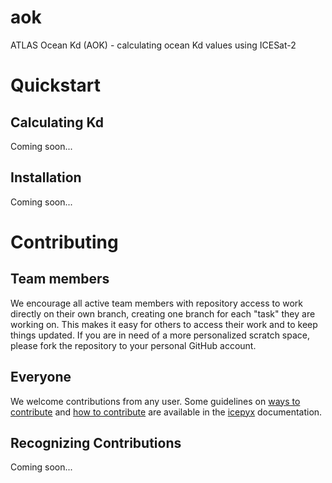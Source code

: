 # aok
ATLAS Ocean Kd (AOK) - calculating ocean Kd values using ICESat-2

# Quickstart

## Calculating Kd
Coming soon...

## Installation
Coming soon...

# Contributing

## Team members

We encourage all active team members with repository access to work directly on their own branch, creating one branch for each "task" they are working on.
This makes it easy for others to access their work and to keep things updated.
If you are in need of a more personalized scratch space, please fork the repository to your personal GitHub account.

## Everyone

We welcome contributions from any user.
Some guidelines on [ways to contribute](https://icepyx.readthedocs.io/en/latest/contributing/contribution_guidelines.html) and [how to contribute](https://icepyx.readthedocs.io/en/latest/contributing/how_to_contribute.html) are available in the [icepyx](https://icepyx.readthedocs.io/en/latest/index.html) documentation.

## Recognizing Contributions
Coming soon...
